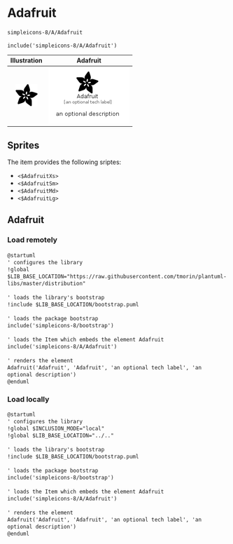 # Adafruit


```text
simpleicons-8/A/Adafruit
```

```text
include('simpleicons-8/A/Adafruit')
```



| Illustration | Adafruit |
| :---: | :---: |
| ![illustration for Illustration](../../simpleicons-8/A/Adafruit.png) | ![illustration for Adafruit](../../simpleicons-8/A/Adafruit.Local.png) |



## Sprites
The item provides the following sriptes:

- `<$AdafruitXs>`
- `<$AdafruitSm>`
- `<$AdafruitMd>`
- `<$AdafruitLg>`





## Adafruit

### Load remotely
```plantuml
@startuml
' configures the library
!global $LIB_BASE_LOCATION="https://raw.githubusercontent.com/tmorin/plantuml-libs/master/distribution"

' loads the library's bootstrap
!include $LIB_BASE_LOCATION/bootstrap.puml

' loads the package bootstrap
include('simpleicons-8/bootstrap')

' loads the Item which embeds the element Adafruit
include('simpleicons-8/A/Adafruit')

' renders the element
Adafruit('Adafruit', 'Adafruit', 'an optional tech label', 'an optional description')
@enduml
```

### Load locally
```plantuml
@startuml
' configures the library
!global $INCLUSION_MODE="local"
!global $LIB_BASE_LOCATION="../.."

' loads the library's bootstrap
!include $LIB_BASE_LOCATION/bootstrap.puml

' loads the package bootstrap
include('simpleicons-8/bootstrap')

' loads the Item which embeds the element Adafruit
include('simpleicons-8/A/Adafruit')

' renders the element
Adafruit('Adafruit', 'Adafruit', 'an optional tech label', 'an optional description')
@enduml
```

